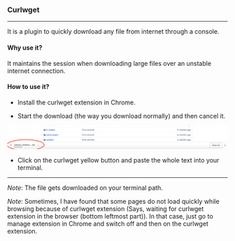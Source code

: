 ### Curlwget
---
It is a plugin to quickly download any file from internet through a console.

#### Why use it?
It maintains the session when downloading large files over an unstable internet connection.

#### How to use it?

* Install the curlwget extension in Chrome.

* Start the download (the way you download normally) and then cancel it.

![cancel download](../images/cancel_download.png)

* Click on the curlwget yellow button and paste the whole text into your terminal.

---

_Note_: The file gets downloaded on your terminal path.

_Note_: Sometimes, I have found that some pages do not load quickly while browsing because of curlwget extension
        (Says, waiting for curlwget extension in the browser (bottom leftmost part)). In that case, just go to 
        manage extension in Chrome and switch off and then on the curlwget extension.
